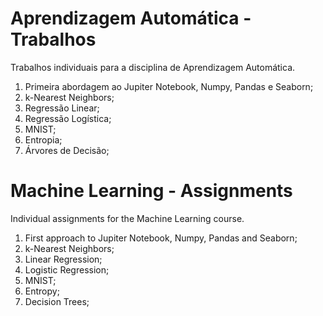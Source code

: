# Aprendizagem Automática - Trabalhos
Trabalhos individuais para a disciplina de Aprendizagem Automática.

1. Primeira abordagem ao Jupiter Notebook, Numpy, Pandas e Seaborn;
2. k-Nearest Neighbors;
3. Regressão Linear;
4. Regressão Logística;
5. MNIST;
6. Entropia;
7. Árvores de Decisão;

# Machine Learning - Assignments
Individual assignments for the Machine Learning course.

1. First approach to Jupiter Notebook, Numpy, Pandas and Seaborn;
2. k-Nearest Neighbors;
3. Linear Regression;
4. Logistic Regression;
5. MNIST;
6. Entropy;
7. Decision Trees;
